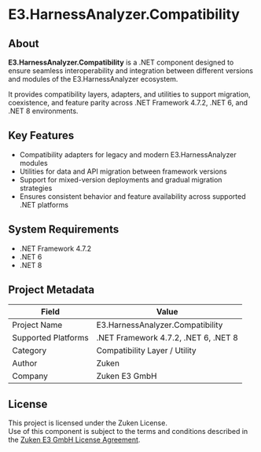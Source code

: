﻿# E3.HarnessAnalyzer.Compatibility

## About

**E3.HarnessAnalyzer.Compatibility** is a .NET component designed to ensure seamless interoperability and integration between different versions and modules of the E3.HarnessAnalyzer ecosystem. 

It provides compatibility layers, adapters, and utilities to support migration, coexistence, and feature parity across .NET Framework 4.7.2, .NET 6, and .NET 8 environments.

## Key Features

- Compatibility adapters for legacy and modern E3.HarnessAnalyzer modules
- Utilities for data and API migration between framework versions
- Support for mixed-version deployments and gradual migration strategies
- Ensures consistent behavior and feature availability across supported .NET platforms

## System Requirements

- .NET Framework 4.7.2  
- .NET 6  
- .NET 8

## Project Metadata

| Field               | Value                                         |
|---------------------|-----------------------------------------------|
| Project Name        | E3.HarnessAnalyzer.Compatibility              |
| Supported Platforms | .NET Framework 4.7.2, .NET 6, .NET 8          |
| Category            | Compatibility Layer / Utility                 |
| Author              | Zuken                                         |
| Company             | Zuken E3 GmbH                                 |

## License

This project is licensed under the Zuken License.  
Use of this component is subject to the terms and conditions described in the [Zuken E3 GmbH License Agreement](https://zuken.blob.core.windows.net/licenses/LICENSE).